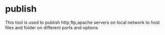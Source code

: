# publish
This tool is used to publish http,ftp,apache servers on local network to host files and folder on different ports and options
